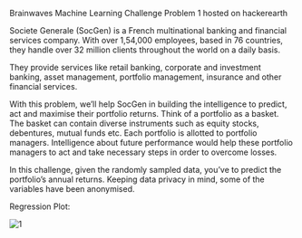 Brainwaves Machine Learning Challenge Problem 1 hosted on hackerearth

Societe Generale (SocGen) is a French multinational banking and financial services company. With over 1,54,000 employees, based in 76 countries, they handle over 32 million clients throughout the world on a daily basis.

They provide services like retail banking, corporate and investment banking, asset management, portfolio management, insurance and other financial services.

With this problem, we’ll help SocGen in building the intelligence to predict, act and maximise their portfolio returns. Think of a portfolio as a basket. The basket can contain diverse instruments such as equity stocks, debentures, mutual funds etc. Each portfolio is allotted to portfolio managers. Intelligence about future performance would help these portfolio managers to act and take necessary steps in order to overcome losses.

In this challenge, given the randomly sampled data, you’ve to predict the portfolio’s annual returns. Keeping data privacy in mind, some of the variables have been anonymised.

Regression Plot:

![1](https://user-images.githubusercontent.com/24243687/33603379-512e9ac2-d9d8-11e7-92b1-7ba06b4f1c04.JPG)
